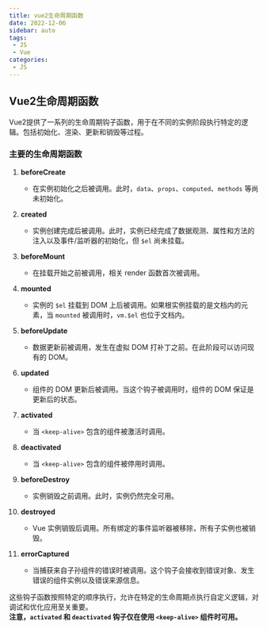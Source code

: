 ```yaml
---
title: vue2生命周期函数
date: 2022-12-06
sidebar: auto
tags: 
 - JS
 - Vue
categories:
 - JS
---
```


## Vue2生命周期函数

Vue2提供了一系列的生命周期钩子函数，用于在不同的实例阶段执行特定的逻辑。包括初始化、渲染、更新和销毁等过程。

### 主要的生命周期函数

1. **beforeCreate**
   - 在实例初始化之后被调用。此时，`data`、`props`、`computed`、`methods` 等尚未初始化。

2. **created**
   - 实例创建完成后被调用。此时，实例已经完成了数据观测、属性和方法的注入以及事件/监听器的初始化，但 `$el` 尚未挂载。

3. **beforeMount**
   - 在挂载开始之前被调用，相关 render 函数首次被调用。

4. **mounted**
   - 实例的 `$el` 挂载到 DOM 上后被调用。如果根实例挂载的是文档内的元素，当 `mounted` 被调用时，`vm.$el` 也位于文档内。

5. **beforeUpdate**
   - 数据更新前被调用，发生在虚拟 DOM 打补丁之前。在此阶段可以访问现有的 DOM。

6. **updated**
   - 组件的 DOM 更新后被调用。当这个钩子被调用时，组件的 DOM 保证是更新后的状态。

7. **activated**
   - 当 `<keep-alive>` 包含的组件被激活时调用。

8. **deactivated**
   - 当 `<keep-alive>` 包含的组件被停用时调用。

9. **beforeDestroy**
   - 实例销毁之前调用。此时，实例仍然完全可用。

10. **destroyed**
    - Vue 实例销毁后调用。所有绑定的事件监听器被移除，所有子实例也被销毁。

11. **errorCaptured**
    - 当捕获来自子孙组件的错误时被调用。这个钩子会接收到错误对象、发生错误的组件实例以及错误来源信息。

这些钩子函数按照特定的顺序执行，允许在特定的生命周期点执行自定义逻辑，对调试和优化应用至关重要。   
**注意，`activated` 和 `deactivated` 钩子仅在使用 `<keep-alive>` 组件时可用。**